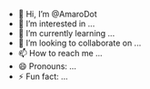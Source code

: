 - 👋 Hi, I’m @AmaroDot
- 👀 I’m interested in ...
- 🌱 I’m currently learning ...
- 💞️ I’m looking to collaborate on ...
- 📫 How to reach me ...
- 😄 Pronouns: ...
- ⚡ Fun fact: ...

<!---
AmaroDot/AmaroDot is a ✨ special ✨ repository because its `README.md` (this file) appears on your GitHub profile.
You can click the Preview link to take a look at your changes.
--->
